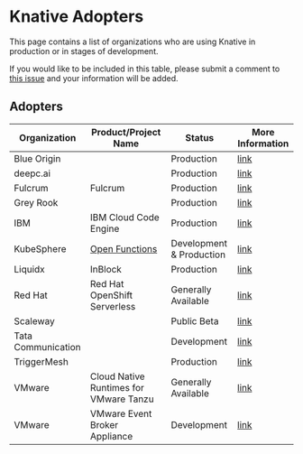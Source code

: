 # Knative Adopters

This page contains a list of organizations who are using Knative in production or in stages of development.

If you would like to be included in this table, please submit a comment to [this issue](https://github.com/knative/community/issues/696) and your information will be added.

## Adopters

| Organization       | Product/Project Name                                                   | Status                   | More Information                                                     |
| ------------------ | ---------------------------------------------------------------------- | ------------------------ | -------------------------------------------------------------------- |
| Blue Origin        |                                                                        | Production               | [link](https://www.blueorigin.com/)                                  |
| deepc.ai           |                                                                        | Production               | [link](https://www.deepc.ai/)                                        |
| Fulcrum            | Fulcrum                                                                | Production               | [link](https://www.fulcrumapp.com/)                                  |
| Grey Rook          |                                                                        | Production               | [link](https://www.greyrook.com)                                     |
| IBM                | IBM Cloud Code Engine                                                  | Production               | [link](https://cloud.ibm.com/codeengine)                             |
| KubeSphere         | [Open Functions](https://github.com/OpenFunction/OpenFunction#serving) | Development & Production | [link](https://kubesphere.io/)                                       |
| Liquidx            | InBlock                                                                | Production               | [link](https://www.liquidx.com/)                                     |
| Red Hat            | Red Hat OpenShift Serverless                                           | Generally Available      | [link](https://www.openshift.com/learn/topics/serverless)            |
| Scaleway           |                                                                        | Public Beta              | [link](https://www.scaleway.com/en)                                  |
| Tata Communication |                                                                        | Development              | [link](https://www.tatacommunications.com/solutions/cloud/platforms) |
| TriggerMesh        |                                                                        | Production               | [link](https://triggermesh.com)                                      |
| VMware             | Cloud Native Runtimes for VMware Tanzu                                 | Generally Available      | [link](https://network.tanzu.vmware.com/products/serverless)         |
| VMware             | VMware Event Broker Appliance                                          | Development              | [link](https://vmweventbroker.io/)                                   |

